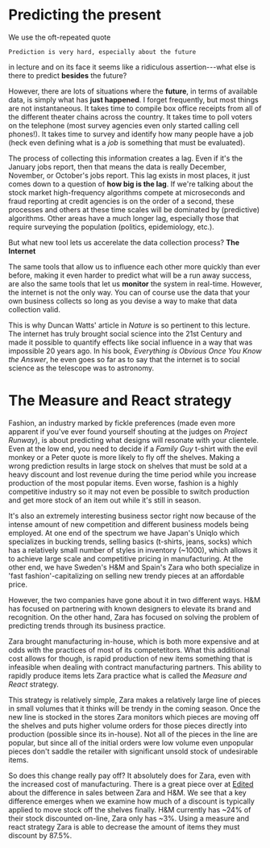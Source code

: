 <!-- 
.. title: socialdna, predict the present, twitter bombs, statistics, sampling
.. slug: lecture3
.. date: 2015-12-11 11:13:29 UTC-06:00
.. tags: 
.. category: 
.. link: 
.. description: 
.. type: text
-->

# Predicting the present

We use the oft-repeated quote

`
Prediction is very hard, especially about the future
`

in lecture and on its face it seems like a ridiculous assertion---what else is there to predict
**besides** the future?

However, there are lots of situations where the **future**, in terms of available data, is simply
what has **just happened**. I forget frequently, but most things are not instantaneous. It takes
time to compile box office receipts from all of the different theater chains across the country.
It takes time to poll voters on the telephone (most survey agencies even only started calling cell
phones!). It takes time to survey and identify how many people have a job (heck even defining what
is a *job* is something that must be evaluated).

The process of collecting this information creates a lag. Even if it's the January jobs report, then
that means the data is really December, November, or October's jobs report. This lag exists in most
places, it just comes down to a question of **how big is the lag**. If we're talking about the stock
market high-frequency algorithms compete at microseconds and fraud reporting at credit agencies is on
the order of a second, these processes and others at these time scales will be dominated by (predictive) 
algorithms. Other areas have a much longer lag, especially those that require surveying the
population (politics, epidemiology, etc.).

But what new tool lets us accerelate the data collection process? **The Internet**

The same tools that allow us to influence each other more quickly than ever before, making it even
harder to predict what will be a run away success, are also the same tools that let us **monitor**
the system in real-time. However, the internet is not the only way. You can of course use the data
that your own business collects so long as you devise a way to make that data collection valid. 

This is why Duncan Watts' article in *Nature* is so pertinent to this lecture. The internet has
truly brought social science into the 21st Century and made it possible to quantify effects like
social influence in a way that was impossible 20 years ago. In his book, *Everything is Obvious Once
You Know the Answer*, he even goes so far as to say that the internet is to social science as the
telescope was to astronomy.

# The Measure and React strategy

Fashion, an industry marked by fickle preferences (made even more apparent if you've ever found
yourself shouting at the judges on *Project Runway*), is about predicting what designs will resonate
with your clientele. Even at the low end, you need to decide if a *Family Guy* t-shirt with the evil
monkey or a Peter quote is more likely to fly off the shelves. Making a wrong prediction results in
large stock on shelves that must be sold at a heavy discount and lost revenue during the time period
while you increase production of the most popular items. Even worse, fashion is a highly competitive
industry so it may not even be possible to switch production and get more stock of an item out while
it's still in season.

It's also an extremely interesting business sector right now because of the intense amount of new
competition and different business models being employed. At one end of the spectrum we have Japan's 
Uniqlo which specializes in bucking trends, selling basics (t-shirts, jeans, socks) which has a
relatively small number of styles in inventory (~1000), which allows it to achieve large scale and
competitive pricing in manufacturing. At the other end, we have Sweden's H&M and Spain's Zara who
both specialize in 'fast fashion'-capitalizing on selling new trendy pieces at an affordable price.

However, the two companies have gone about it in two different ways. H&M has focused on partnering
with known designers to elevate its brand and recognition. On the other hand, Zara has focused on
solving the problem of predicting trends through its business practice.

Zara brought manufacturing in-house, which is both more expensive and at odds with the practices of
most of its competetitors. What this additional cost allows for though, is rapid production of new
items something that is infeasible when dealing with contract manufacturing partners. This ability
to rapidly produce items lets Zara practice what is called the *Measure and React* strategy.

This strategy is relatively simple, Zara makes a relatively large line of pieces in small volumes 
that it thinks will be trendy in the coming season. Once the new line is stocked in the stores Zara
monitors which pieces are moving off the shelves and puts higher volume orders for those pieces
directly into production (possible since its in-house). Not all of the pieces in the line are
popular, but since all of the initial orders were low volume even unpopular pieces don't saddle the
retailer with significant unsold stock of undesirable items.

So does this change really pay off? It absolutely does for Zara, even with the increased cost of
manufacturing. There is a great piece over at
[Edited](https://edited.com/blog/2014/04/zara-vs-hm-whos-in-the-global-lead/) about the difference
in sales between Zara and H&M. We see that a key difference emerges when we examine how much of a
discount is typically applied to move stock off the shelves finally. H&M currently has ~24% of their
stock discounted on-line, Zara only has ~3%. Using a measure and react strategy Zara is able to
decrease the amount of items they must discount by 87.5%.

